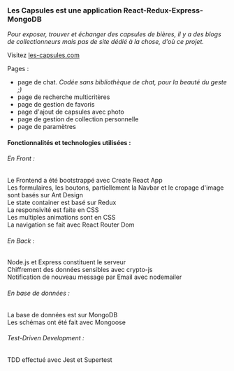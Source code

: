 ### Les Capsules est une application React-Redux-Express-MongoDB  
  
*Pour exposer, trouver et échanger des capsules de bières, il y a des blogs de collectionneurs mais pas de site dédié à la chose, d'où ce projet.*  
  
Visitez [les-capsules.com](https://les-capsules.herokuapp.com/)  
  
Pages :  
* page de chat. *Codée sans bibliothèque de chat, pour la beauté du geste ;)*  
* page de recherche multicritères  
* page de gestion de favoris  
* page d'ajout de capsules avec photo  
* page de gestion de collection personnelle  
* page de paramètres  

#### Fonctionnalités et technologies utilisées :  
  
###### En Front :
Le Frontend a été bootstrappé avec Create React App  
Les formulaires, les boutons, partiellement la Navbar et le cropage d'image sont basés sur Ant Design  
Le state container est basé sur Redux  
La responsivité est faite en CSS  
Les multiples animations sont en CSS  
La navigation se fait avec React Router Dom  
  
###### En Back :
Node.js et Express constituent le serveur  
Chiffrement des données sensibles avec crypto-js  
Notification de nouveau message par Email avec nodemailer  

###### En base de données :
La base de données est sur MongoDB  
Les schémas ont été fait avec Mongoose  

###### Test-Driven Development :
TDD effectué avec Jest et Supertest
